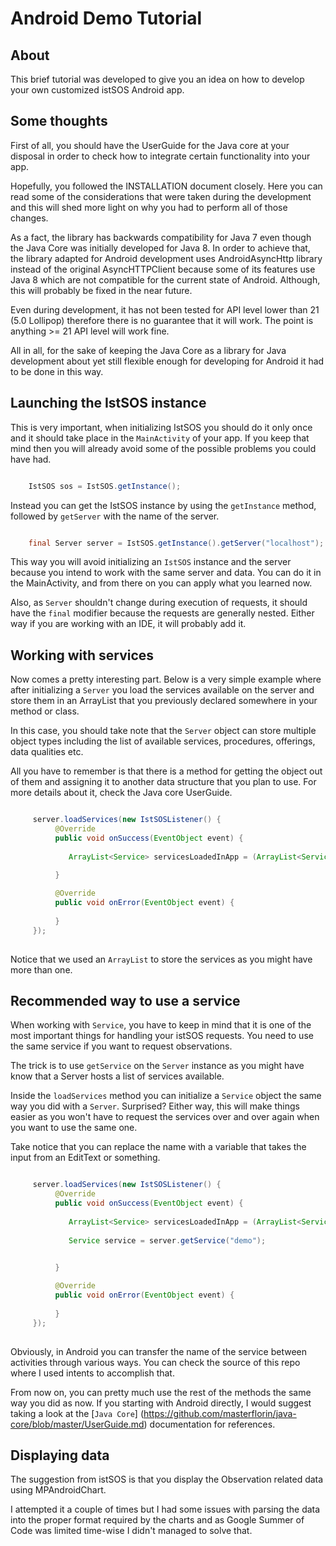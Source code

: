 # Android Demo Tutorial

## About

This brief tutorial was developed to give you an idea on how to develop your own
customized istSOS Android app.

## Some thoughts

First of all, you should have the UserGuide for the Java core at your disposal in order
to check how to integrate certain functionality into your app.

Hopefully, you followed the INSTALLATION document closely. Here you can read some of the
considerations that were taken during the development and this will shed more light on
why you had to perform all of those changes.

As a fact, the library has backwards compatibility for Java 7 even though the Java Core
was initially developed for Java 8. In order to achieve that, the library adapted for
Android development uses AndroidAsyncHttp library instead of the original AsyncHTTPClient because
some of its features use Java 8 which are not compatible for the current state of Android. 
Although, this will probably be fixed in the near future.

Even during development, it has not been tested for API level lower than 21 (5.0 Lollipop) therefore
there is no guarantee that it will work. The point is anything >= 21 API level will work fine. 

All in all, for the sake of keeping the Java Core as a library for Java development about yet still flexible
enough for developing for Android it had to be done in this way. 

## Launching the IstSOS instance

This is very important, when initializing IstSOS you should do it only once and it
should take place in the `MainActivity` of your app. If you keep that mind then you will already
avoid some of the possible problems you could have had.

```java

    IstSOS sos = IstSOS.getInstance();

```

Instead you can get the IstSOS instance by using the `getInstance` method, followed by `getServer` with
the name of the server.

```java

    final Server server = IstSOS.getInstance().getServer("localhost");


```

This way you will avoid initializing an `IstSOS` instance and the server because you intend to work
with the same server and data. You can do it in the MainActivity, and from there on you can apply
what you learned now.

Also, as `Server` shouldn't change during execution of requests, it should have the `final` modifier
because the requests are generally nested. Either way if you are working with an IDE, 
it will probably add it.

## Working with services

Now comes a pretty interesting part. 
Below is a very simple example where after initializing a `Server` you load the services available
on the server and store them in an ArrayList that you previously declared somewhere in your method
or class.

In this case, you should take note that the `Server` object can store multiple object types including
the list of available services, procedures, offerings, data qualities etc. 

All you have to remember is that there is a method for getting the object out of them and assigning it
to another data structure that you plan to use. For more details about it, check the Java core UserGuide.

```java

     server.loadServices(new IstSOSListener() {
          @Override
          public void onSuccess(EventObject event) {
 
             ArrayList<Service> servicesLoadedInApp = (ArrayList<Service>)server.getServices();

          }
 
          @Override
          public void onError(EventObject event) {
 
          }
     });
    
```

Notice that we used an `ArrayList` to store the services as you might have more than one.

## Recommended way to use a service

When working with `Service`, you have to keep in mind that it is one of the most important things for
handling your istSOS requests. You need to use the same service if you want to request observations.

The trick is to use `getService` on the `Server` instance as you might have know that a Server hosts 
a list of services available.

Inside the `loadServices` method you can initialize a `Service` object the same way you did with
a `Server`. Surprised? Either way, this will make things easier as you won't have to request the
services over and over again when you want to use the same one. 

Take notice that you can replace the name with a variable that takes the input from an EditText
or something. 

```java

     server.loadServices(new IstSOSListener() {
          @Override
          public void onSuccess(EventObject event) {
 
             ArrayList<Service> servicesLoadedInApp = (ArrayList<Service>)server.getServices();
             
             Service service = server.getService("demo");


          }
 
          @Override
          public void onError(EventObject event) {
 
          }
     });
    
```

Obviously, in Android you can transfer the name of the service between activities through various
ways. You can check the source of this repo where I used intents to accomplish that.

From now on, you can pretty much use the rest of the methods the same way you did as now. If you
starting with Android directly, I would suggest taking a look at the [`Java Core`] (https://github.com/masterflorin/java-core/blob/master/UserGuide.md) documentation 
for references.

## Displaying data

The suggestion from istSOS is that you display the Observation related data using MPAndroidChart.

I attempted it a couple of times but I had some issues with parsing the data into the proper format
required by the charts and as Google Summer of Code was limited time-wise I didn't managed to solve that.
